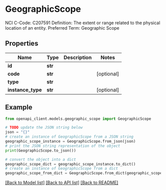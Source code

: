 # GeographicScope

NCI C-Code: C207591 Definition: The extent or range related to the physical location of an entity. Preferred Term: Geographic Scope

## Properties

Name | Type | Description | Notes
------------ | ------------- | ------------- | -------------
**id** | **str** |  | 
**code** | **str** |  | [optional] 
**type** | **str** |  | 
**instance_type** | **str** |  | [optional] 

## Example

```python
from openapi_client.models.geographic_scope import GeographicScope

# TODO update the JSON string below
json = "{}"
# create an instance of GeographicScope from a JSON string
geographic_scope_instance = GeographicScope.from_json(json)
# print the JSON string representation of the object
print(GeographicScope.to_json())

# convert the object into a dict
geographic_scope_dict = geographic_scope_instance.to_dict()
# create an instance of GeographicScope from a dict
geographic_scope_from_dict = GeographicScope.from_dict(geographic_scope_dict)
```
[[Back to Model list]](../README.md#documentation-for-models) [[Back to API list]](../README.md#documentation-for-api-endpoints) [[Back to README]](../README.md)


